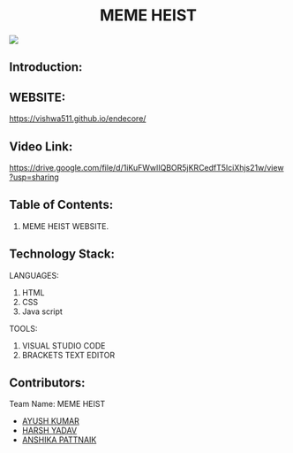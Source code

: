 <h1 align="center">MEME HEIST</h1>
<p align="center">
  
  </p>

<img src="https://www.google.com/urlsa=i&url=https%3A%2F%2Fwww.facebook.com%2Fmnnit.avishkar%2F&psig=AOvVaw2kcwhURSAi9eRfVf06rR3A&ust=1640759190213000&source=images&cd=vfe&ved=0CAsQjRxqFwoTCMj7xrjuhfUCFQAAAAAdAAAAABAD" />
 </p>
 
## Introduction:



## WEBSITE:

  <a href="https://vishwa511.github.io/endecore/"> https://vishwa511.github.io/endecore/ </a>  

## Video Link:

  <a href="https://drive.google.com/file/d/1iKuFWwlIQBOR5jKRCedfT5lciXhjs21w/view?usp=sharing"> https://drive.google.com/file/d/1iKuFWwlIQBOR5jKRCedfT5lciXhjs21w/view?usp=sharing </a>
  

  
## Table of Contents:

1) MEME HEIST WEBSITE.


## Technology Stack:

LANGUAGES:                                        

  1) HTML                                            
  2) CSS                                              
  3) Java script                                      
                                         
                                              

TOOLS:



 1) VISUAL STUDIO CODE
 2) BRACKETS TEXT EDITOR

 
 
 
 ## Contributors: 

Team Name: MEME HEIST

* [AYUSH KUMAR](https://github.com/kiroyush)
* [HARSH YADAV](https://github.com/harshyadav7534615)
* [ANSHIKA PATTNAIK](https://github.com/AnshikaPattnaik)
